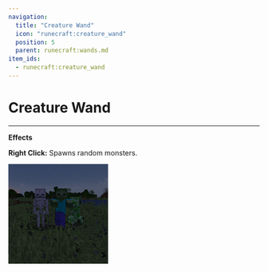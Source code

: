 ```yaml
---
navigation:
  title: "Creature Wand"
  icon: "runecraft:creature_wand"
  position: 5
  parent: runecraft:wands.md
item_ids:
  - runecraft:creature_wand
---
```


# Creature Wand

<ItemImage id="runecraft:creature_wand" />

-----

**__Effects__** 

**Right Click:** 
Spawns random monsters.




![](creature_wand.png)



<Recipe id="runecraft:wands/rune_scriber_wand_creature" />

